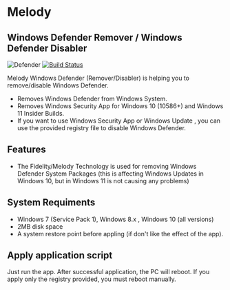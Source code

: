 # Melody 
## Windows Defender Remover / Windows Defender Disabler

![Defender](https://kuhika.com/wp-content/uploads/2022/01/How-to-Remove-Scan-Folder-in-Windows-Defender-%E2%80%93-Antivirus.jpg)
[![Build Status](https://travis-ci.org/joemccann/dillinger.svg?branch=master)](https://travis-ci.org/joemccann/dillinger)

Melody Windows Defender (Remover/Disabler)  is helping you to remove/disable Windows Defender.

- Removes Windows Defender from Windows System.
- Removes Windows Security App for Windows 10 (10586+) and Windows 11 Insider Builds.
- If you want to use Windows Security App or Windows Update , you can use the provided registry file to disable Windows Defender.

## Features

- The Fidelity/Melody Technology is used for removing Windows Defender System Packages (this is affecting Windows Updates in Windows 10, but in Windows 11 is not causing any problems)

## System Requiments

 - Windows 7 (Service Pack 1), Windows 8.x , Windows 10 (all versions)
- 2MB disk space
- A system restore point before appling (if don't like the effect of the app).



## Apply application script

Just run the app. After successful application, the PC will reboot.
If you apply only the registry provided, you must reboot manually.

